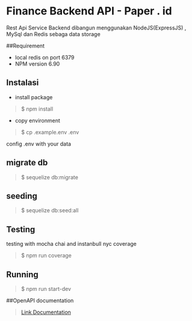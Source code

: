 # Finance Backend API - Paper . id
Rest Api Service Backend dibangun menggunakan NodeJS(ExpressJS) , MySql dan Redis sebaga data storage

##Requirement
- local redis on port 6379
- NPM version 6.90

## Instalasi
- install package
>  $ npm install
- copy environment
> $ cp .example.env .env

config .env with your data

## migrate db
> $ sequelize db:migrate

## seeding
>$ sequelize db:seed:all

## Testing
testing with mocha chai and instanbull nyc coverage
> $ npm run coverage

## Running
>$ npm run start-dev

##OpenAPI documentation
> [Link Documentation](https://app.swaggerhub.com/apis-docs/prasetiyo28/paper-backend-api/1.0.0http:// "Link Documentation")